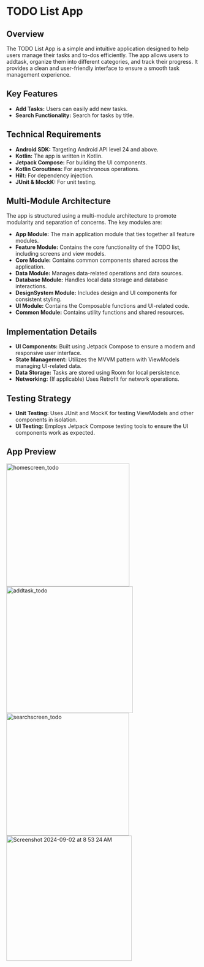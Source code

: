 # TODO List App

## Overview
The TODO List App is a simple and intuitive application designed to help users manage their tasks and to-dos efficiently. The app allows users to addtask, organize them into different categories, and track their progress. It provides a clean and user-friendly interface to ensure a smooth task management experience.

## Key Features
- **Add Tasks:** Users can easily add new tasks.
- **Search Functionality:** Search for tasks by title.

## Technical Requirements
- **Android SDK:** Targeting Android API level 24 and above.
- **Kotlin:** The app is written in Kotlin.
- **Jetpack Compose:** For building the UI components.
- **Kotlin Coroutines:** For asynchronous operations.
- **Hilt:** For dependency injection.
- **JUnit & MockK:** For unit testing.

## Multi-Module Architecture
The app is structured using a multi-module architecture to promote modularity and separation of concerns. The key modules are:

- **App Module:** The main application module that ties together all feature modules.
- **Feature Module:** Contains the core functionality of the TODO list, including screens and view models.
- **Core Module:** Contains common components shared across the application.
- **Data Module:** Manages data-related operations and data sources.
- **Database Module:** Handles local data storage and database interactions.
- **DesignSystem Module:** Includes design and UI components for consistent styling.
- **UI Module:** Contains the Composable functions and UI-related code.
- **Common Module:** Contains utility functions and shared resources.

## Implementation Details
- **UI Components:** Built using Jetpack Compose to ensure a modern and responsive user interface.
- **State Management:** Utilizes the MVVM pattern with ViewModels managing UI-related data.
- **Data Storage:** Tasks are stored using Room for local persistence.
- **Networking:** (If applicable) Uses Retrofit for network operations.

## Testing Strategy
- **Unit Testing:** Uses JUnit and MockK for testing ViewModels and other components in isolation.
- **UI Testing:** Employs Jetpack Compose testing tools to ensure the UI components work as expected.

## App Preview
<img width="321" alt="homescreen_todo" src="https://github.com/user-attachments/assets/09f17d5f-87d1-41e3-b7bf-cac6fe99c4ce">
<img width="330" alt="addtask_todo" src="https://github.com/user-attachments/assets/e1132cd5-8d24-4b64-8713-3d4fe35feaa9">
<img width="320" alt="searchscreen_todo" src="https://github.com/user-attachments/assets/f78b6ef9-df40-45a5-a097-a624596ef245">
<img width="327" alt="Screenshot 2024-09-02 at 8 53 24 AM" src="https://github.com/user-attachments/assets/f215f7c9-1478-4506-8141-0f88596615c7">

